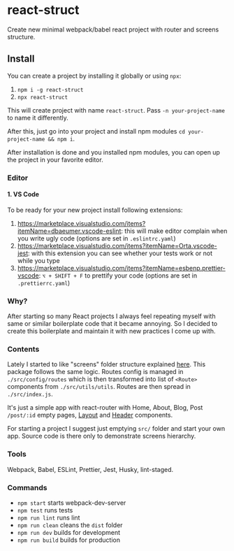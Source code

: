 # react-struct
Create new minimal webpack/babel react project with router and screens structure.

## Install
You can create a project by installing it globally or using `npx`:
1. `npm i -g react-struct`
2. `npx react-struct`

This will create project with name `react-struct`. Pass `-n your-project-name` to name it differently.

After this, just go into your project and install npm modules `cd your-project-name && npm i`.

After installation is done and you installed npm modules, you can open up the project in your favorite editor.

### Editor
#### 1. VS Code
To be ready for your new project install following extensions:
1. https://marketplace.visualstudio.com/items?itemName=dbaeumer.vscode-eslint: this will make editor complain when you write ugly code (options are set in `.eslintrc.yaml`)
2. https://marketplace.visualstudio.com/items?itemName=Orta.vscode-jest: with this extension you can see whether your tests work or not while you type
3. https://marketplace.visualstudio.com/items?itemName=esbenp.prettier-vscode: `⌥ + SHIFT + F` to prettify your code (options are set in `.prettierrc.yaml`)


### Why?
After starting so many React projects I always feel repeating myself with same or similar boilerplate code that it became annoying.
So I decided to create this boilerplate and maintain it with new practices I come up with.

### Contents
Lately I started to like "screens" folder structure explained [here](https://gist.github.com/ryanflorence/daafb1e3cb8ad740b346).
This package follows the same logic.
Routes config is managed in `./src/config/routes` which is then transformed into list of `<Route>` components from `./src/utils/utils`. Routes are then spread in `./src/index.js`.

It's just a simple app with react-router with Home, About, Blog, Post `/post/:id` empty pages, [Layout](https://github.com/markzero/react-struct/blob/master/package/src/shared/components/Layout/index.js) and [Header](https://github.com/markzero/react-struct/blob/master/package/src/shared/components/Header/index.js) components.

For starting a project I suggest just emptying `src/` folder and start your own app. Source code is there only to demonstrate screens hierarchy.

### Tools
Webpack, Babel, ESLint, Prettier, Jest, Husky, lint-staged.

### Commands
* `npm start` starts webpack-dev-server
* `npm test` runs tests
* `npm run lint` runs lint
* `npm run clean` cleans the `dist` folder
* `npm run dev` builds for development
* `npm run build` builds for production
